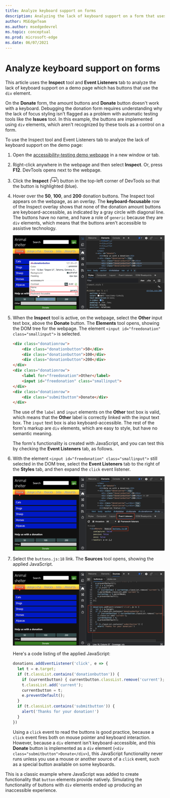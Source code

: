 ```yaml
---
title: Analyze keyboard support on forms
description: Analyzing the lack of keyboard support on a form that uses the div element with the Inspect tool and Event Listeners tab.
author: MSEdgeTeam
ms.author: msedgedevrel
ms.topic: conceptual
ms.prod: microsoft-edge
ms.date: 06/07/2021
---
```

# Analyze keyboard support on forms

This article uses the **Inspect** tool and **Event Listeners** tab to analyze the lack of keyboard support on a demo page which has buttons that use the `div` element.

On the **Donate** form, the amount buttons and **Donate** button doesn't work with a keyboard.  Debugging the donation form requires understanding why the lack of focus styling isn't flagged as a problem with automatic testing tools like the **Issues** tool.  In this example, the buttons are implemented using `div` elements, which aren't recognized by these tools as a control on a form.

To use the Inspect tool and Event Listeners tab to analyze the lack of keyboard support on the demo page:

<!-- 1. Inspect tool: Accessibility section: keyboard-focusable row -->

1. Open the [accessibility-testing demo webpage](https://microsoftedge.github.io/Demos/devtools-a11y-testing/) in a new window or tab.

1. Right-click anywhere in the webpage and then select **Inspect**.  Or, press **F12**.  DevTools opens next to the webpage.

1. Click the **Inspect** (![Inspect icon](./test-analyze-no-keyboard-support-images/inspect-tool-icon-light-theme.png)) button in the top-left corner of DevTools so that the button is highlighted (blue).

1. Hover over the **50**, **100**, and **200** donation buttons.  The Inspect tool appears on the webpage, as an overlay.  The **keyboard-focusable** row of the Inspect overlay shows that none of the donation amount buttons are keyboard-accessible, as indicated by a gray circle with diagonal line.  The buttons have no name, and have a role of `generic` because they are `div` elements, which means that the buttons aren't accessible to assistive technology.

   ![Inspecting the buttons of the form shows that they aren't keyboard-accessible](./test-analyze-no-keyboard-support-images/a11y-testing-donation-button-info.png)

1. When the **Inspect** tool is active, on the webpage, select the **Other** input text box, above the **Donate** button.  The **Elements** tool opens, showing the DOM tree for the webpage.  The element `<input id="freedonation" class="smallinput">` is selected.

   ```html
   <div class="donationrow">
       <div class="donationbutton">50</div>
       <div class="donationbutton">100</div>
       <div class="donationbutton">200</div>
   </div>
   <div class="donationrow">
       <label for="freedonation">Other</label>
       <input id="freedonation" class="smallinput">
   </div>
   <div class="donationrow">
       <div class="submitbutton">Donate</div>
   </div>
   ```

   The use of the `label` and `input` elements on the **Other** text box is valid, which means that the **Other** label is correctly linked with the input text box.  The `input` text box is also keyboard-accessible.  The rest of the form's markup are `div` elements, which are easy to style, but have no semantic meaning.

   <!-- 2. Elements tool: Event Listeners tab -->

   The form's functionality is created with JavaScript, and you can test this by checking the **Event Listeners** tab, as follows.

1. With the element `<input id="freedonation" class="smallinput">` still selected in the DOM tree, select the **Event Listeners** tab to the right of the **Styles** tab, and then expand the `click` event listener.

   ![The Event listeners tool showing you where the JavaScript is that makes the form work](./test-analyze-no-keyboard-support-images/a11y-testing-event-handlers-on-button.png)

1. Select the `buttons.js:18` link.  The **Sources** tool opens, showing the applied JavaScript.

   ![The JavaScript responsible for the donation form's functionality, shown in the Sources tool](./test-analyze-no-keyboard-support-images/a11y-testing-form-handling-javascript.png)

   Here's a code listing of the applied JavaScript:

    ```javascript
    donations.addEventListener('click', e => {
      let t = e.target;
      if (t.classList.contains('donationbutton')) {
        if (currentbutton) { currentbutton.classList.remove('current'); }
        t.classList.add('current');
        currentbutton = t;
        e.preventDefault();
      }
      if (t.classList.contains('submitbutton')) {
        alert('Thanks for your donation!')
      }
    })
    ```
    
   Using a `click` event to read the buttons is good practice, because a `click` event fires both on mouse pointer and keyboard interaction.  However, because a `div` element isn't keyboard-accessible, and this **Donate** button is implemented as a `div` element (`<div class="submitbutton">Donate</div>`), this JavaScript functionality never runs unless you use a mouse or another source of a `click` event, such as a special button available on some keyboards.

This is a classic example where JavaScript was added to create functionality that `button` elements provide natively.  Simulating the functionality of buttons with `div` elements ended up producing an inaccessible experience.
